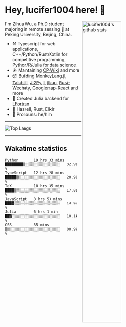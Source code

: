 # Hey, lucifer1004 here! :wave:

<img width="50%" align="right" alt="lucifer1004's github stats" src="https://github-readme-stats.vercel.app/api?username=lucifer1004&show_icons=true">

I'm Zihua Wu, a Ph.D student majoring in remote sensing :satellite: at Peking University, Beijing, China.

- :hammer_and_pick: Typescript for web applications, C++/Python/Rust/Kotlin for competitive programming, Python/R/Julia for data science.
- :sunny: Maintaining [CP-Wiki](https://cp-wiki.vercel.app) and more 
- :package: Building [MonkeyLang.jl](https://github.com/lucifer1004/MonkeyLang.jl), [Taichi.jl](https://github.com/lucifer1004/Taichi.jl), [Jl2Py.jl](https://github.com/lucifer1004/Jl2Py.jl), [jlbun](https://github.com/lucifer1004/jlbun), [Rust-Wechaty](https://github.com/wechaty/rust-wechaty), [Googlemap-React](https://github.com/googlemap-react/googlemap-react) and more
- :sparkler: Created Julia backend for [LFortran](https://github.com/lfortran/lfortran)
- :seedling: Haskell, Rust, Elixir
- :man: Pronouns: he/him

---

![Top Langs](https://github-readme-stats.vercel.app/api/top-langs/?username=lucifer1004&layout=compact)

---

## Wakatime statistics

<!--START_SECTION:waka-->

```text
Python       19 hrs 33 mins  ████████▒░░░░░░░░░░░░░░░░   32.91 %
TypeScript   12 hrs 28 mins  █████▒░░░░░░░░░░░░░░░░░░░   20.98 %
TeX          10 hrs 35 mins  ████▒░░░░░░░░░░░░░░░░░░░░   17.82 %
JavaScript   8 hrs 53 mins   ███▓░░░░░░░░░░░░░░░░░░░░░   14.96 %
Julia        6 hrs 1 min     ██▓░░░░░░░░░░░░░░░░░░░░░░   10.14 %
CSS          35 mins         ▒░░░░░░░░░░░░░░░░░░░░░░░░   00.99 %
```

<!--END_SECTION:waka-->
